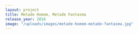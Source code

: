 ```yaml
---
layout: project
title: Metade Homem, Metade Fantasma
release_year: 2016
image: "/uploads/images/metade-homem-metade-fantasma.jpg"
---
```

